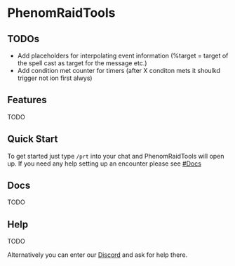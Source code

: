 # PhenomRaidTools

## TODOs
- Add placeholders for interpolating event information (%target = target of the spell cast as target for the message etc.)
- Add condition met counter for timers (after X conditon mets it shoulkd trigger not ion first alwys)

## Features
TODO

## Quick Start
To get started just type `/prt` into your chat and PhenomRaidTools will open up. If you need any help setting up an encounter please see [#Docs](https://github.com/PhenomDevel/PhenomRaidTools#docs)


## Docs
TODO

## Help
TODO

Alternatively you can enter our [Discord](https://discord.gg/j5yGbK) and ask for help there.